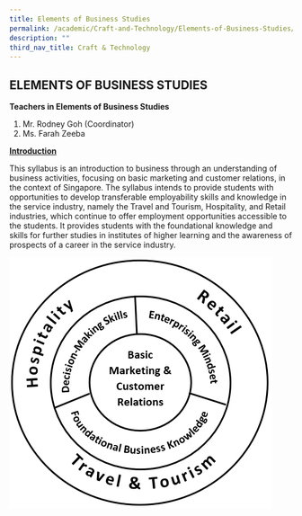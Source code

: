 ```yaml
---
title: Elements of Business Studies
permalink: /academic/Craft-and-Technology/Elements-of-Business-Studies/
description: ""
third_nav_title: Craft & Technology
---
```

## ELEMENTS OF BUSINESS STUDIES

**Teachers in Elements of Business Studies**

1.  Mr. Rodney Goh (Coordinator)
2.  Ms. Farah Zeeba

**<u>Introduction</u>**

This syllabus is an introduction to business through an understanding of business activities, focusing on basic marketing and customer relations, in the context of Singapore. The syllabus intends to provide students with opportunities to develop transferable employability skills and knowledge in the service industry, namely the Travel and Tourism, Hospitality, and Retail industries, which continue to offer employment opportunities accessible to the students. It provides students with the foundational knowledge and skills for further studies in institutes of higher learning and the awareness of prospects of a career in the service industry.

![](/images/EBS.png)